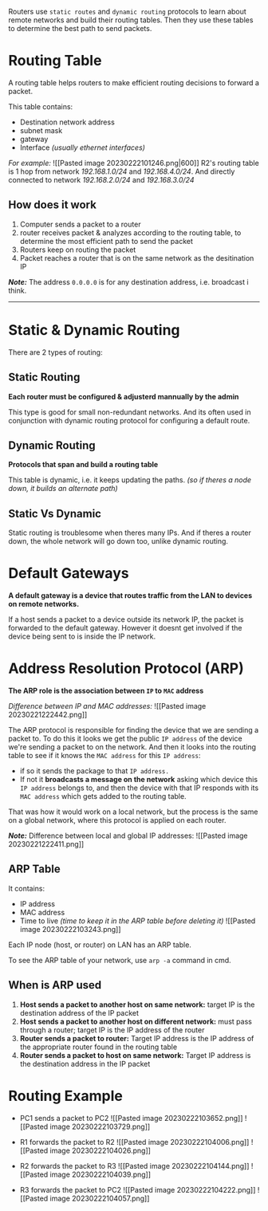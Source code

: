 Routers use `static routes` and `dynamic routing` protocols to learn about remote networks and build their routing tables.
Then they use these tables to determine the best path to send packets. 

# Routing Table
A routing table helps routers to make efficient routing decisions to forward a packet.

This table contains:
- Destination network address
- subnet mask
- gateway
- Interface _(usually ethernet interfaces)_

_For example:_
![[Pasted image 20230222101246.png|600]]
R2's routing table is 1 hop from network _192.168.1.0/24_ and _192.168.4.0/24_. And directly connected to network _192.168.2.0/24_ and _192.168.3.0/24_

## How does it work
1. Computer sends a packet to a router
2. router receives packet & analyzes according to the routing table, to determine the most efficient path to send the packet
3. Routers keep on routing the packet
4. Packet reaches a router that is on the same network as the desitination IP

**_Note:_** The address `0.0.0.0` is for any destination address, i.e. broadcast i think.

---

# Static & Dynamic Routing
There are 2 types of routing:

## Static Routing
**Each router must be configured & adjusterd mannually by the admin**

This type is good for small non-redundant networks. And its often used in conjunction with dynamic routing protocol for configuring a default route.

## Dynamic Routing
**Protocols that span and build a routing table**

This table is dynamic, i.e. it keeps updating the paths. _(so if theres a node down, it builds an alternate path)_

## Static Vs Dynamic
Static routing is troublesome when theres many IPs. And if theres a router down, the whole network will go down too, unlike dynamic routing.

# Default Gateways
**A default gateway is a device that routes traffic from the LAN to devices on remote networks.**

If a host sends a packet to a device outside its network IP, the packet is forwarded to the default gateway. However it doesnt get involved if the device being sent to is inside the IP network.

# Address Resolution Protocol (ARP)
**The ARP role is the association between `IP` to `MAC` address**

_Difference between IP and MAC addresses:_
![[Pasted image 20230221222442.png]]

The ARP protocol is responsible for finding the device that we are sending a packet to. 
To do this it looks we get the public `IP address` of the device we're sending a packet to on the network. And then it looks into the routing table to see if it knows the `MAC address` for this `IP address`:
- if so it sends the package to that `IP address.` 
- If not it **broadcasts a message on the network** asking which device this `IP address` belongs to, and then the device with that IP responds with its `MAC address` which gets added to the routing table.

That was how it would work on a local network, but the process is the same on a global network, where this protocol is applied on each router.

**_Note:_** Difference between local and global IP addresses:
![[Pasted image 20230221222411.png]]


## ARP Table
It contains:
- IP address
- MAC address 
- Time to live _(time to keep it in the ARP table before deleting it)_
![[Pasted image 20230222103243.png]]

Each IP node (host, or router) on LAN has an ARP table.

To see the ARP table of your network, use `arp -a` command in cmd.

## When is ARP used
1) **Host sends a packet to another host on same network:**  target IP is the destination address of the IP packet
2) **Host sends a packet  to another host on  different network:**  must pass through a router; target IP is the IP address of the router
3) **Router sends a packet to router:**  Target IP address is the IP address of the appropriate router found in the routing table
4) **Router sends a packet to host on same network:**  Target IP address is the destination address in the IP packet

# Routing Example
- PC1 sends a packet to PC2
  ![[Pasted image 20230222103652.png]]
  ![[Pasted image 20230222103729.png]]

- R1 forwards the packet to R2
  ![[Pasted image 20230222104006.png]]
  ![[Pasted image 20230222104026.png]]
  
  
- R2 forwards the packet to R3
  ![[Pasted image 20230222104144.png]]
  ![[Pasted image 20230222104039.png]]
  
- R3 forwards the packet to PC2
  ![[Pasted image 20230222104222.png]]
  ![[Pasted image 20230222104057.png]]
